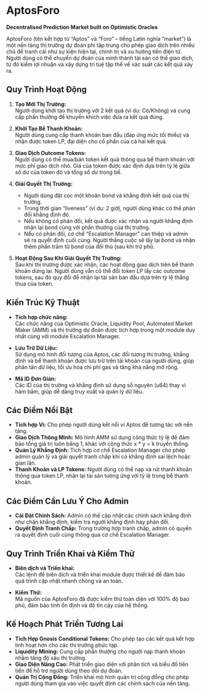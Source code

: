 
# AptosForo

**Decentralised Prediction Market built on Optimistic Oracles**

AptosForo (tên kết hợp từ “Aptos” và “Foro” – tiếng Latin nghĩa “market”) là một nền tảng thị trường dự đoán phi tập trung cho phép giao dịch trên nhiều chủ đề tranh cãi như sự kiện hiện tại, chính trị và xu hướng tiền điện tử. Người dùng có thể chuyển dự đoán của mình thành tài sản có thể giao dịch, từ đó kiếm lợi nhuận và xây dựng trí tuệ tập thể về xác suất các kết quả xảy ra.

## Quy Trình Hoạt Động

1.  **Tạo Mới Thị Trường:**  
    Người dùng khởi tạo thị trường với 2 kết quả (ví dụ: Có/Không) và cung cấp phần thưởng để khuyến khích việc đưa ra kết quả đúng.
    
2.  **Khởi Tạo Bể Thanh Khoản:**  
    Người dùng cung cấp thanh khoản ban đầu (đáp ứng mức tối thiểu) và nhận được token LP, đại diện cho cổ phần của cả hai kết quả.
    
3.  **Giao Dịch Outcome Tokens:**  
    Người dùng có thể mua/bán token kết quả thông qua bể thanh khoản với mức phí giao dịch nhỏ. Giá của token được xác định dựa trên tỷ lệ giữa số dư của token đó và tổng số dư trong bể.
    
4.  **Giải Quyết Thị Trường:**
    
    -   Người dùng đặt cọc một khoản bond và khẳng định kết quả của thị trường.
    -   Trong thời gian “liveness” (ví dụ: 2 giờ), người dùng khác có thể phản đối khẳng định đó.
    -   Nếu không có phản đối, kết quả được xác nhận và người khẳng định nhận lại bond cùng với phần thưởng của thị trường.
    -   Nếu có phản đối, cơ chế “Escalation Manager” can thiệp và admin sẽ ra quyết định cuối cùng. Người thắng cuộc sẽ lấy lại bond và nhận thêm phần trăm từ bond của đối thủ (sau khi trừ phí).
5.  **Hoạt Động Sau Khi Giải Quyết Thị Trường:**  
    Sau khi thị trường được xác nhận, các hoạt động giao dịch trên bể thanh khoản dừng lại. Người dùng vẫn có thể đổi token LP lấy các outcome tokens, sau đó quy đổi để nhận lại tài sản ban đầu dựa trên tỷ lệ thắng thua của token.
    

## Kiến Trúc Kỹ Thuật

-   **Tích hợp chức năng:**  
    Các chức năng của Optimistic Oracle, Liquidity Pool, Automated Market Maker (AMM) và thị trường dự đoán được tích hợp trong một module duy nhất cùng với module Escalation Manager.
    
-   **Lưu Trữ Dữ Liệu:**  
    Sử dụng mô hình đối tượng của Aptos, các đối tượng thị trường, khẳng định và bể thanh khoản được lưu trữ trên tài khoản của người dùng, giúp phân tán dữ liệu, tối ưu hóa chi phí gas và tăng khả năng mở rộng.
    
-   **Mã ID Đơn Giản:**  
    Các ID của thị trường và khẳng định sử dụng số nguyên (u64) thay vì hàm băm, giúp dễ dàng truy xuất và quản lý dữ liệu.
    

## Các Điểm Nổi Bật

-   **Tích hợp Ví:** Cho phép người dùng kết nối ví Aptos để tương tác với nền tảng.
-   **Giao Dịch Thông Minh:** Mô hình AMM sử dụng công thức tỷ lệ để đảm bảo tổng giá trị luôn bằng 1, khác với công thức x * y = k truyền thống.
-   **Quản Lý Khẳng Định:** Tích hợp cơ chế Escalation Manager cho phép admin quản lý và giải quyết tranh chấp khi có khẳng định sai lệch hoặc gian lận.
-   **Thanh Khoản và LP Tokens:** Người dùng có thể nạp và rút thanh khoản thông qua token LP, nhận lại tài sản tương ứng với tỷ lệ trong bể thanh khoản.

## Các Điểm Cần Lưu Ý Cho Admin

-   **Cài Đặt Chính Sách:** Admin có thể cập nhật các chính sách khẳng định như chặn khẳng định, kiểm tra người khẳng định hay phản đối.
-   **Quyết Định Tranh Chấp:** Trong trường hợp tranh chấp, admin có quyền ra quyết định cuối cùng thông qua cơ chế Escalation Manager.

## Quy Trình Triển Khai và Kiểm Thử

-   **Biên dịch và Triển khai:**  
    Các lệnh để biên dịch và triển khai module được thiết kế để đảm bảo quá trình cập nhật nhanh chóng và an toàn.
    
-   **Kiểm Thử:**  
    Mã nguồn của AptosForo đã được kiểm thử toàn diện với 100% độ bao phủ, đảm bảo tính ổn định và độ tin cậy của hệ thống.
    

## Kế Hoạch Phát Triển Tương Lai

-   **Tích Hợp Gnosis Conditional Tokens:** Cho phép tạo các kết quả kết hợp linh hoạt hơn cho các thị trường phức tạp.
-   **Liquidity Mining:** Cung cấp phần thưởng cho người nạp thanh khoản nhằm tăng độ sâu thị trường.
-   **Giao Diện Nâng Cao:** Phát triển giao diện với phân tích và biểu đồ tiên tiến để hỗ trợ người dùng theo dõi dự đoán.
-   **Quản Trị Cộng Đồng:** Triển khai mô hình quản trị cộng đồng cho phép người dùng tham gia vào việc quyết định các chính sách của nền tảng.
